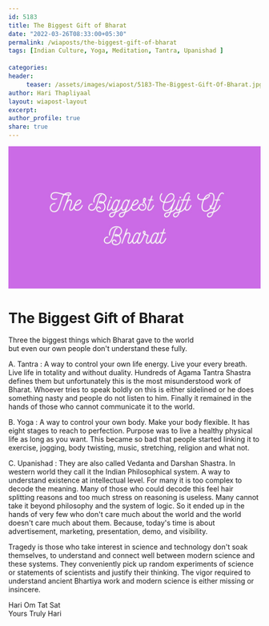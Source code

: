 ```yaml
--- 
id: 5183 
title: The Biggest Gift of Bharat
date: "2022-03-26T08:33:00+05:30"
permalink: /wiaposts/the-biggest-gift-of-bharat
tags: [Indian Culture, Yoga, Meditation, Tantra, Upanishad ]    

categories: 
header:
     teaser: /assets/images/wiapost/5183-The-Biggest-Gift-Of-Bharat.jpg
author: Hari Thapliyaal 
layout: wiapost-layout
excerpt:  
author_profile: true 
share: true 
---
```


![The Biggest Gift of Bharat](/assets/images/wiapost/5183-The-Biggest-Gift-Of-Bharat.jpg)     
   
# The Biggest Gift of Bharat  
   
Three the biggest things which Bharat gave to the world     
but even our own people don't understand these fully.    
    
A. Tantra : A way to control your own life energy. Live your every breath. Live life in totality and without duality. Hundreds of Agama Tantra Shastra defines them but unfortunately this is the most misunderstood work of Bharat. Whoever tries to speak boldly on this is either sidelined or he does something nasty and people do not listen to him. Finally it remained in the hands of those who cannot communicate it to the world.    
    
B. Yoga : A way to control your own body. Make your body flexible. It has eight stages to reach to perfection. Purpose was to live a healthy physical life as long as you want. This became so bad that people started linking it to exercise, jogging, body twisting, music, stretching, religion and what not.    
    
C. Upanishad : They are also called Vedanta and Darshan Shastra. In western world they call it the Indian Philosophical system. A way to understand existence at intellectual level. For many it is too complex to decode the meaning. Many of those who could decode this feel hair splitting reasons and too much stress on reasoning is useless. Many cannot take it beyond philosophy and the system of logic. So it ended up in the hands of very few who don't care much about the world and the world doesn't care much about them. Because, today's time is about advertisement, marketing, presentation, demo, and visibility.    
    
Tragedy is those who take interest in science and technology don't soak themselves, to understand and connect well between modern science and these systems. They conveniently pick up random experiments of science or statements of scientists and justify their thinking. The vigor required to understand ancient Bhartiya work and modern science is either missing or insincere.    
    
Hari Om Tat Sat     
Yours Truly Hari    
